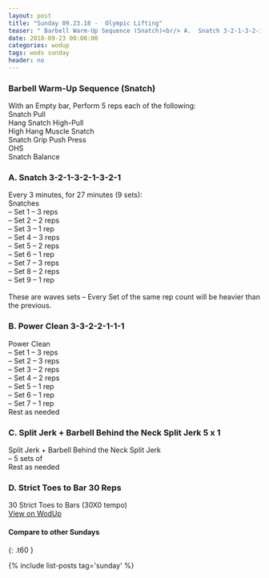 ```yaml
---
layout: post
title: "Sunday 09.23.18 -  Olympic Lifting"
teaser: " Barbell Warm-Up Sequence (Snatch)<br/> A.  Snatch 3-2-1-3-2-1-3-2-1<br/> B.  Power Clean 3-3-2-2-1-1-1<br/> C.  Split Jerk + Barbell Behind the Neck Split Jerk 5 x 1<br/> D.  Strict Toes to Bar 30 Reps"
date: 2018-09-23 00:00:00
categories: wodup
tags: wods sunday
header: no
---
```



<h3> Barbell Warm-Up Sequence (Snatch)</h3>
With an Empty bar, Perform 5 reps each of the following:<br/>
Snatch Pull<br/>
Hang Snatch High-Pull<br/>
High Hang Muscle Snatch<br/>
Snatch Grip Push Press<br/>
OHS<br/>
Snatch Balance<br/>
<h3>A.  Snatch 3-2-1-3-2-1-3-2-1</h3>
Every 3 minutes, for 27 minutes (9 sets):<br/>Snatches<br/>– Set 1 – 3 reps <br/>– Set 2 – 2 reps <br/>– Set 3 – 1 rep <br/>– Set 4 – 3 reps <br/>– Set 5 – 2 reps <br/>– Set 6 – 1 rep <br/>– Set 7 – 3 reps <br/>– Set 8 – 2 reps <br/>– Set 9 – 1 rep <br/><br/>These are waves sets – Every Set of the same rep count will be heavier than the previous.
<h3>B.  Power Clean 3-3-2-2-1-1-1</h3>
Power Clean<br/>– Set 1 – 3 reps <br/>– Set 2 – 3 reps <br/>– Set 3 – 2 reps <br/>– Set 4 – 2 reps <br/>– Set 5 – 1 rep <br/>– Set 6 – 1 rep <br/>– Set 7 – 1 rep <br/>Rest as needed<br/>
<h3>C.  Split Jerk + Barbell Behind the Neck Split Jerk 5 x 1</h3>
Split Jerk + Barbell Behind the Neck Split Jerk<br/>– 5 sets of <br/>Rest as needed<br/>
<h3>D.  Strict Toes to Bar 30 Reps</h3>
30 Strict Toes to Bars (30X0 tempo)<br/>
<a href="https://www.wodup.com/gyms/asphodel/wods/9584" target="blank">View on WodUp</a>


#### Compare to other Sundays
{: .t60 }

{% include list-posts tag='sunday' %}